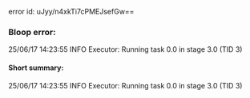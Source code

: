 error id: uJyy/n4xkTi7cPMEJsefGw==
### Bloop error:

25/06/17 14:23:55 INFO Executor: Running task 0.0 in stage 3.0 (TID 3)
#### Short summary: 

25/06/17 14:23:55 INFO Executor: Running task 0.0 in stage 3.0 (TID 3)